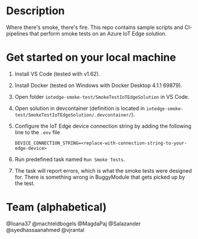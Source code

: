 # Description
Where there's smoke, there's fire.
This repo contains sample scripts and CI-pipelines that perform smoke tests on an Azure IoT Edge solution.

# Get started on your local machine
1. Install VS Code (tested with v1.62).
2. Install Docker (tested on Windows with Docker Desktop 4.1.1 69879).
3. Open folder `iotedge-smoke-test/SmokeTestIoTEdgeSolution` in VS Code.
4. Open solution in devcontainer (definition is located in `iotedge-smoke-test/SmokeTestIoTEdgeSolution/.devcontainer/`).
5. Configure the IoT Edge device connection string by adding the following line to the `.env` file

    `DEVICE_CONNECTION_STRING=<replace-with-connection-string-to-your-edge-device>`
    
6. Run predefined task named `Run Smoke Tests`.
7. The task will report errors, which is what the smoke tests were designed for. There is something wrong in BuggyModule that gets picked up by the test.

# Team (alphabetical)
@Ioana37
@machteldbogels
@MagdaPaj
@Salazander
@syedhassaanahmed
@vjrantal
